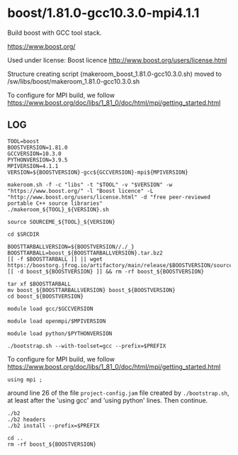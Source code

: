 boost/1.81.0-gcc10.3.0-mpi4.1.1
===============================

Build boost with GCC tool stack.

<https://www.boost.org/>

Used under license:
Boost licence
<http://www.boost.org/users/license.html>

Structure creating script (makeroom_boost_1.81.0-gcc10.3.0.sh) moved to /sw/libs/boost/makeroom_1.81.0-gcc10.3.0.sh

To configure for MPI build, we follow https://www.boost.org/doc/libs/1_81_0/doc/html/mpi/getting_started.html

LOG
---

    TOOL=boost
    BOOSTVERSION=1.81.0
    GCCVERSION=10.3.0
    PYTHONVERSION=3.9.5
    MPIVERSION=4.1.1
    VERSION=${BOOSTVERSION}-gcc${GCCVERSION}-mpi${MPIVERSION}

    makeroom.sh -f -c "libs" -t "$TOOL" -v "$VERSION" -w "https://www.boost.org/" -l "Boost licence" -L "http://www.boost.org/users/license.html" -d "free peer-reviewed portable C++ source libraries"
    ./makeroom_${TOOL}_${VERSION}.sh

    source SOURCEME_${TOOL}_${VERSION}

    cd $SRCDIR

    BOOSTTARBALLVERSION=${BOOSTVERSION//./_}
    BOOSTTARBALL=boost_${BOOSTTARBALLVERSION}.tar.bz2
    [[ -f $BOOSTTARBALL ]] || wget  https://boostorg.jfrog.io/artifactory/main/release/$BOOSTVERSION/source/$BOOSTTARBALL
    [[ -d boost_${BOOSTVERSION} ]] && rm -rf boost_${BOOSTVERSION}

    tar xf $BOOSTTARBALL
    mv boost_${BOOSTTARBALLVERSION} boost_${BOOSTVERSION}
    cd boost_${BOOSTVERSION}

    module load gcc/$GCCVERSION

    module load openmpi/$MPIVERSION

    module load python/$PYTHONVERSION

    ./bootstrap.sh --with-toolset=gcc --prefix=$PREFIX

To configure for MPI build, we follow https://www.boost.org/doc/libs/1_81_0/doc/html/mpi/getting_started.html

    using mpi ;

around line 26 of the file `project-config.jam` file created by `./bootstrap.sh`,
at least after the 'using gcc' and 'using python' lines.  Then continue.

    ./b2
    ./b2 headers
    ./b2 install --prefix=$PREFIX

    cd ..
    rm -rf boost_${BOOSTVERSION}

